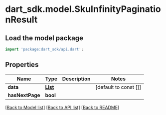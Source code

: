 # dart_sdk.model.SkuInfinityPaginationResult

## Load the model package
```dart
import 'package:dart_sdk/api.dart';
```

## Properties
Name | Type | Description | Notes
------------ | ------------- | ------------- | -------------
**data** | [**List<SKU>**](SKU.md) |  | [default to const []]
**hasNextPage** | **bool** |  | 

[[Back to Model list]](../README.md#documentation-for-models) [[Back to API list]](../README.md#documentation-for-api-endpoints) [[Back to README]](../README.md)


